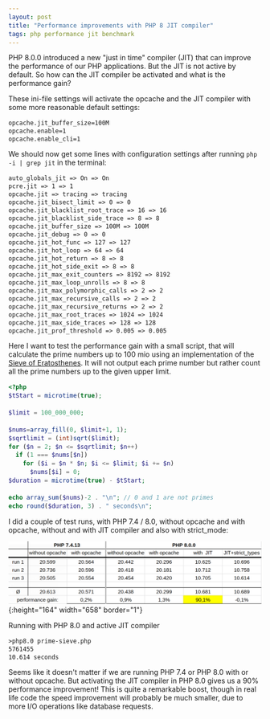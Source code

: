 ```yaml
---
layout: post
title: "Performance improvements with PHP 8 JIT compiler"
tags: php performance jit benchmark
---
```


PHP 8.0.0 introduced a new "just in time" compiler (JIT) that can improve the performance of our PHP applications.
But the JIT is not active by default.
So how can the JIT compiler be activated and what is the performance gain?

These ini-file settings will activate the opcache and the JIT compiler with some more reasonable default settings:

    opcache.jit_buffer_size=100M
    opcache.enable=1
    opcache.enable_cli=1

We should now get some lines with configuration settings after running `php -i | grep jit` in the terminal:

```text
auto_globals_jit => On => On
pcre.jit => 1 => 1
opcache.jit => tracing => tracing
opcache.jit_bisect_limit => 0 => 0
opcache.jit_blacklist_root_trace => 16 => 16
opcache.jit_blacklist_side_trace => 8 => 8
opcache.jit_buffer_size => 100M => 100M
opcache.jit_debug => 0 => 0
opcache.jit_hot_func => 127 => 127
opcache.jit_hot_loop => 64 => 64
opcache.jit_hot_return => 8 => 8
opcache.jit_hot_side_exit => 8 => 8
opcache.jit_max_exit_counters => 8192 => 8192
opcache.jit_max_loop_unrolls => 8 => 8
opcache.jit_max_polymorphic_calls => 2 => 2
opcache.jit_max_recursive_calls => 2 => 2
opcache.jit_max_recursive_returns => 2 => 2
opcache.jit_max_root_traces => 1024 => 1024
opcache.jit_max_side_traces => 128 => 128
opcache.jit_prof_threshold => 0.005 => 0.005
```

Here I want to test the performance gain with a small script, 
that will calculate the prime numbers up to 100 mio using an implementation of the 
[Sieve of Eratosthenes](https://en.wikipedia.org/wiki/Sieve_of_Eratosthenes).
It will not output each prime number but rather count all the prime numbers up to the given upper limit.

```php
<?php
$tStart = microtime(true);

$limit = 100_000_000;

$nums=array_fill(0, $limit+1, 1);
$sqrtlimit = (int)sqrt($limit);
for ($n = 2; $n <= $sqrtlimit; $n++)
  if (1 === $nums[$n])
    for ($i = $n * $n; $i <= $limit; $i += $n)
      $nums[$i] = 0;
$duration = microtime(true) - $tStart;

echo array_sum($nums)-2 . "\n"; // 0 and 1 are not primes
echo round($duration, 3) . " seconds\n";
```

I did a couple of test runs, with PHP 7.4 / 8.0, without opcache and with opcache,
without and with JIT compiler and also with strict_mode:

![PHP 7.4 and 8.0 performance](/img/php8-jit.png){:height="164" width="658" border="1"}

Running with PHP 8.0 and active JIT compiler
```text
>php8.0 prime-sieve.php 
5761455
10.614 seconds
```

Seems like it doesn't matter if we are running PHP 7.4 or PHP 8.0 with or without opcache.
But activating the JIT compiler in PHP 8.0 gives us a 90% performance improvement!
This is quite a remarkable boost, though in real life code the speed improvement will probably be much smaller,
due to more I/O operations like database requests. 

